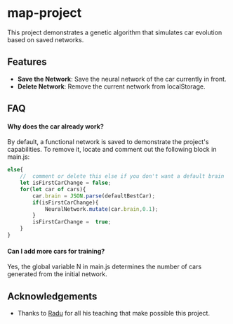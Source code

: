 # map-project

This project demonstrates a genetic algorithm that simulates car evolution based on saved networks.

## Features

- **Save the Network**: Save the neural network of the car currently in front.
- **Delete Network**: Remove the current network from localStorage.

## FAQ

#### Why does the car already work?

By default, a functional network is saved to demonstrate the project's capabilities. To remove it, locate and comment out the following block in main.js:

```javascript
else{
    //  comment or delete this else if you don't want a default brain
    let isFirstCarChange = false;
    for(let car of cars){
        car.brain = JSON.parse(defaultBestCar);
        if(isFirstCarChange){
            NeuralNetwork.mutate(car.brain,0.1);
        }
        isFirstCarChange =  true;
    }
}
```

#### Can I add more cars for training?

Yes, the global variable N in main.js determines the number of cars generated from the initial network.

## Acknowledgements

- Thanks to [Radu](https://github.com/gniziemazity) for all his teaching that make possible this project.
